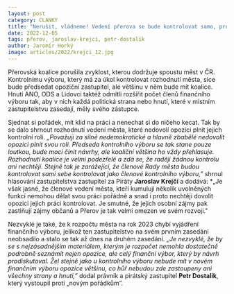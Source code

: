 ```yaml
---
layout: post
category: CLANKY
title: "Nerušit, vládneme! Vedení přerova se bude kontrolovat samo, protože se bojí kontroly opozice. nedají jim většinu v kontrolním výboru ani rovnoměrné zastoupení ve finančním výboru"
date: 2022-12-05
tags: přerov, jaroslav-krejci, petr-dostalik
author: Jaromír Horký
image: articles/2022/krejci_12.jpg
---
```


Přerovská koalice porušila zvyklost, kterou dodržuje spoustu měst v ČR. Kontrolnímu výboru, který má za úkol kontrolovat rozhodnutí města, sice bude předsedat opoziční zastupitel, ale většinu v něm bude mít koalice. Hnutí ANO, ODS a Lidovci taktéž odmítli rozšířit počet členů finančního výboru tak, aby v nich každá politická strana nebo hnutí, které v místním zastupitelstvu zasedají, měly svého zástupce. 

Sjednat si pořádek, mít klid na práci a nenechat si do ničeho kecat. Tak by se dalo shrnout rozhodnutí vedení města, které nedovolí opozici plnit jejich kontrolní roli. *„Považuji za silně nedemokratické a hlavně zbabělé nedovolit opozici plnit svou roli. Předseda kontrolního výboru se tak stane pouze loutkou, bude moci činit návrhy, ale koaliční většina ho vždy přehlasuje. Rozhodnutí koalice je velmi podezřelé a zdá se, že raději žádnou kontrolu ani nechtějí. Stejně tak je zarážející, že členové Rady města budou kontrolovat sami sebe kontrolovat jako členové kontrolního výboru,”* shrnul hlasování zastupitelstva zastupitel za Piráty **Jaroslav Krejčí** a dodává: *„Je však jasné, že členové vedení města, kteří kumulují několik uvolněných funkcí nemohou dělat svou práci pořádně a snad i proto nechtějí dovolit opozici jejich práci kontrolovat. Je smutné, že jejich osobní zájmy pak zastiňují zájmy občanů a Přerov je tak velmi omezen ve svém rozvoji."

Nezvyklé je také, že k rozpočtu města na rok 2023 chybí vyjádření finančního výboru, jelikož ten zastupitelstvo na svém prvním zasedání neobsadilo a stalo se tak až dnes na druhém zasedání. *„Je nezvyklé, že by se s nejzásadnějším materiálem, kterým je rozpočet nemohla dostatečně podrobně seznámit nejen opozice, ale celý finanční výbor, který by návrh prodiskutoval. Žel stejně jako u kontrolního výboru nebude mít v novém finančním výboru opozice většinu, co hůř nebudou zde zastoupeny ani všechny strany a hnutí,”* dodal právník a pirátský zastupitel **Petr Dostalík**, který vystoupil proti „novým pořádkům”.
